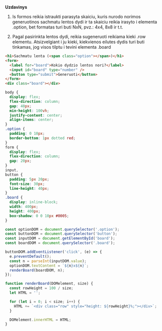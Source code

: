**Uzdavinys**

1. Is formos reikia istraukti parasyta skaiciu, kuris nurodo norimos generuotinos sachmatu lentos dydi ir ta skaiciu reikia irasyto i elementa .option, bet formatas turi buti NxN, pvz.: 4x4, 8x8 ir t.t.

2. Pagal pasirinkta lentos dydi, reikia sugeneruoti reikiama kieki .row elementu. Atsizvelgiant i ju kieki, kiekvienos eilutes dydis turi buti tinkamas, jog visos tilptu i tevini elementa .board

```html
<h1>Sachmatu lenta (<span class="option"></span>)</h1>
<form>
  <label for="board">Kokio dydzio lentos nori?</label>
  <input id="board" type="number" />
  <button type="submit">Generuoti</button>
</form>
<div class="board"></div>
```

```css
body {
  display: flex;
  flex-direction: column;
  gap: 40px;
  min-height: 100vh;
  justify-content: center;
  align-items: center;
}
.option {
  padding: 0 10px;
  border-bottom: 1px dotted red;
}
form {
  display: flex;
  flex-direction: column;
  gap: 20px;
}
input,
button {
  padding: 5px 20px;
  font-size: 30px;
  line-height: 40px;
}
.board {
  display: inline-block;
  width: 400px;
  height: 400px;
  box-shadow: 0 0 10px #0005;
}
```

```js
const optionDOM = document.querySelector('.option');
const buttonDOM = document.querySelector('button');
const inputDOM = document.getElementById('board');
const boardDOM = document.querySelector('.board');

buttonDOM.addEventListener('click', (e) => {
  e.preventDefault();
  const n = parseInt(inputDOM.value);
  optionDOM.textContent = `${n}x${n}`;
  renderBoard(boardDOM, n);
});

function renderBoard(DOMelement, size) {
  const rowHeight = 100 / size;
  let HTML = '';

  for (let i = 0; i < size; i++) {
    HTML += `<div class="row" style="height: ${rowHeight}%;"></div>`;
  }

  DOMelement.innerHTML = HTML;
}
```

